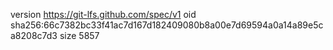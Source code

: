 version https://git-lfs.github.com/spec/v1
oid sha256:66c7382bc33f41ac7d167d182409080b8a00e7d69594a0a14a89e5ca8208c7d3
size 5857
